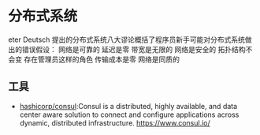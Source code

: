 # 分布式系统



eter Deutsch 提出的分布式系统八大谬论概括了程序员新手可能对分布式系统做出的错误假设：
网络是可靠的
延迟是零
带宽是无限的
网络是安全的
拓扑结构不会变
存在管理员这样的角色
传输成本是零
网络是同质的


## 工具

* [hashicorp/consul](https://github.com/hashicorp/consul):Consul is a distributed, highly available, and data center aware solution to connect and configure applications across dynamic, distributed infrastructure. https://www.consul.io/
